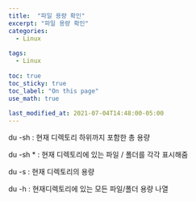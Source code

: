 ```yaml
---
title:  "파일 용량 확인"
excerpt: "파일 용량 확인"
categories:
  - Linux
  
tags:
  - Linux
  
toc: true
toc_sticky: true
toc_label: "On this page"
use_math: true
    
last_modified_at: 2021-07-04T14:48:00-05:00
---
```

du -sh : 현재 디렉토리 하위까지 포함한 총 용량

du -sh * : 현재 디렉토리에 있는 파일 / 폴더를 각각 표시해줌

du -s : 현재 디렉토리의 용량

du -h : 현재디렉토리에 있는 모든 파일/폴더 용량 나열
